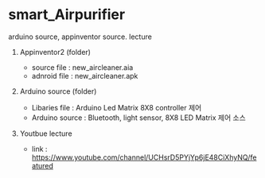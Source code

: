 # smart_Airpurifier
 arduino source, appinventor source. lecture

 1. Appinventor2 (folder)  
     - source file : new_aircleaner.aia 
     - adnroid file : new_aircleaner.apk 


 2. Arduino source (folder)
    - Libaries file :  Arduino Led Matrix 8X8 controller 제어
    - Arduino source :  Bluetooth, light sensor, 8X8 LED Matrix 제어 소스


3. Youtbue lecture 

   - link : https://www.youtube.com/channel/UCHsrD5PYjYp6jE48CiXhyNQ/featured